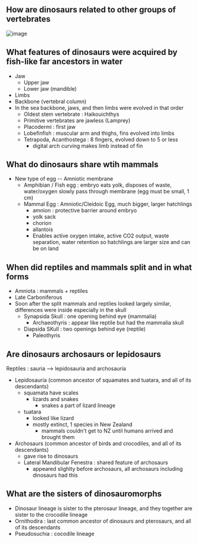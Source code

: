 ## How are dinosaurs related to other groups of vertebrates
![image](https://github.com/user-attachments/assets/e60c529c-9034-47d1-bcb1-b71abde267ea)

## What features of dinosaurs were acquired by fish-like far ancestors in water 
* Jaw
  * Upper jaw
  * Lower jaw (mandible)
* Limbs
* Backbone (vertebral column)
* In the sea backbone, jaws, and then limbs were evolved in that order
  * Oldest stem vertebrate : Haikouichthys
  * Primitive vertebrates are jawless (Lamprey)
  * Placodermi : first jaw
  * Lobefinfish : muscular arm and thighs, fins evolved into limbs
  * Tetrapoda, Acanthostega : 8 fingers, evolved down to 5 or less
    * digital arch curving makes limb instead of fin

## What do dinosaurs share wtih mammals 
* New type of egg -- Amniotic membrane
  * Amphibian / Fish egg : embryo eats yolk, disposes of waste, water/oxygen slowly pass through membrane (egg must be small, 1 cm)
  * Mammal Egg : Amniotic/Cleidoic Egg, much bigger, larger hatchlings
    * amnion : protective barrier around embryo
    * yolk sack
    * chorion
    * allantois
    * Enables active oxygen intake, active CO2 output, waste separation, water retention so hatchlings are larger size and can be on land

## When did reptiles and mammals split and in what forms
* Amniota : mammals + reptiles
* Late Carboniferous
* Soon after the split mammals and reptiles looked largely similar, differences were inside especially in the skull
  * Synapsida Skull : one opening behind eye (mammalia)
    * Archaeothyris : appear like reptile but had the mammalia skull
  * Diapsida SKull : two openings behind eye (reptile)
    * Paleothyris

## Are dinosaurs archosaurs or lepidosaurs 
Reptiles : sauria --> lepidosauria and archosauria
* Lepidosauria (common ancestor of squamates and tuatara, and all of its descendants)
  * squamata have scales
    * lizards and snakes
      * snakes a part of lizard lineage
  * tuatara
    * looked like lizard
    * mostly extinct, 1 species in New Zealand
      * mammals couldn't get to NZ until humans arrived and brought them
* Archosaurs (common ancestor of birds and crocodiles, and all of its descendants)
  * gave rise to dinosaurs
  * Lateral Mandibular Fenestra : shared feature of archosaurs
    * appeared slighlty before archosaurs, all archosaurs including dinosaurs had this 

## What are the sisters of dinosauromorphs 
* Dinosaur lineage is sister to the pterosaur lineage, and they together are sister to the crocodile lineage
* Ornithodira : last common ancestor of dinosaurs and pterosaurs, and all of its descendants
* Pseudosuchia : cocodile lineage

